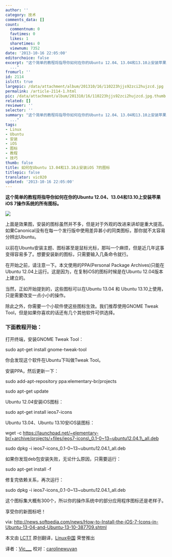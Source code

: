 ```yaml
---
author: ''
category: 技术
comments_data: []
count:
  commentnum: 0
  favtimes: 0
  likes: 1
  sharetimes: 0
  viewnum: 7352
date: '2013-10-16 22:05:00'
editorchoice: false
excerpt: "这个简单的教程将指导你如何在你的Ubuntu 12.04、13.04和13.10上安装苹果iOS 7操作系统的所有图标。\r\n\r\n上面是效果图，安装的图标虽然并不多，但是对于外观的改进来讲却是重大提高。如果Canonical没有在每一个发行版中
  ..."
fromurl: ''
id: 2114
islctt: true
largepic: /data/attachment/album/201310/16/110223hjjs92zci2hujzcd.jpg
permalink: /article-2114-1.html
pic: /data/attachment/album/201310/16/110223hjjs92zci2hujzcd.jpg.thumb.jpg
related: []
reviewer: ''
selector: ''
summary: "这个简单的教程将指导你如何在你的Ubuntu 12.04、13.04和13.10上安装苹果iOS 7操作系统的所有图标。\r\n\r\n上面是效果图，安装的图标虽然并不多，但是对于外观的改进来讲却是重大提高。如果Canonical没有在每一个发行版中
  ..."
tags:
- Linux
- Ubuntu
- 安装
- iOS
- 图标
- 教程
- 技巧
thumb: false
title: 如何在Ubuntu 13.04和13.10上安装iOS 7的图标
titlepic: false
translator: vic020
updated: '2013-10-16 22:05:00'
---
```


**这个简单的教程将指导你如何在你的Ubuntu 12.04、13.04和13.10上安装苹果iOS 7操作系统的所有图标。**


 ![](/data/attachment/album/201310/16/110223hjjs92zci2hujzcd.jpg)


上面是效果图，安装的图标虽然并不多，但是对于外观的改进来讲却是重大提高。如果Canonical没有在每一个发行版中使用差异甚小的同类图标，那你就不太容易分辨出Ubuntu。


以前在Ubuntu安装主题、图标甚至是鼠标光标，那叫一个麻烦，但是近几年这事变得容易多了。想要安装新的图标，只需要输入几条命令就行。


在开始之前，请注意一下。本文使用的PPA(Personal Package Archives)只能在Ubuntu 12.04上运行。这是因为，在复制iOS的图标时候是在Ubuntu 12.04版本上建立的。


当然，正如开始提到的，这些图标可以在Ubuntu 13.04 和 Ubuntu 13.10上使用，只是需要改变一点小小的操作。


除此之外，你需要一个小软件使这些图标生效。我们推荐使用GNOME Tweak Tool，但是如果你喜欢的话还有几个其他软件可供选择。


### 下面教程开始：


打开终端，安装GNOME Tweak Tool：


sudo apt-get install gnome-tweak-tool


你会发现这个软件在Ubuntu下叫做Tweak Tool。


安装PPA，然后更新一下：


sudo add-apt-repository ppa:elementary-br/projects


sudo apt-get update


Ubuntu 12.04安装iOS图标：


sudo apt-get install ieos7-icons


Ubuntu 13.04、Ubuntu 13.10安iOS装图标：


wget -c https://launchpad.net/~elementary-br/+archive/projects/+files/ieos7-icons\_0.1-0~13~ubuntu12.04.1\_all.deb


sudo dpkg -i ieos7-icons\_0.1-0~13~ubuntu12.04.1\_all.deb


如果你发现deb包安装失败，无论什么原因，只需要运行：


sudo apt-get install -f


修复完依赖关系，再次运行：


sudo dpkg -i ieos7-icons\_0.1-0~13~ubuntu12.04.1\_all.deb


这个图标集大概有300个，所以你的操作系统中的部分应用程序图标还是老样子。


享受你的新图标吧！


 


via: <http://news.softpedia.com/news/How-to-Install-the-iOS-7-Icons-in-Ubuntu-13-04-and-Ubuntu-13-10-387709.shtml>


本文由 [LCTT](https://github.com/LCTT/TranslateProject) 原创翻译，[Linux中国](http://linux.cn/) 荣誉推出


译者：[Vic\_\_\_](https://github.com/vic020) 校对：[carolinewuyan](https://github.com/carolinewuyan)